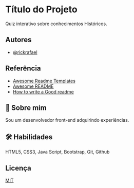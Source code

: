 
# Título do Projeto

Quiz interativo sobre conhecimentos Históricos.


## Autores

- [@rickrafael](https://www.github.com/rickrafael)


## Referência

 - [Awesome Readme Templates](https://awesomeopensource.com/project/elangosundar/awesome-README-templates)
 - [Awesome README](https://github.com/matiassingers/awesome-readme)
 - [How to write a Good readme](https://bulldogjob.com/news/449-how-to-write-a-good-readme-for-your-github-project)


## 🚀 Sobre mim
Sou um desenvolvedor front-end adquirindo experiências.


## 🛠 Habilidades
HTML5, CSS3, Java Script, Bootstrap, Git, Github


## Licença

[MIT](https://choosealicense.com/licenses/mit/)

